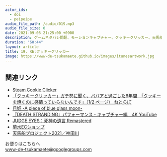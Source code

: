 ```yaml
---
actor_ids:
  - doi
  - peipeipe
audio_file_path: /audio/019.mp3
audio_file_size: 0
date: 2021-09-05 21:25:00 +0900
description: ゲームネタバレ問題、モーションキャプチャー、クッキークリッカー、天馬船プロジェクトについて話しました。
duration: "60:44"
layout: article
title: 19. RE:クッキークリッカー
image: https://www-de-tsukamaete.github.io/images/itunesartwork.jpg
---
```



## 関連リンク
- [Steam Cookie Clicker](https://store.steampowered.com/app/1454400/Cookie_Clicker/)
- [「クッキークリッカー」ガチ勢に聞く、ババアと過ごした6年間　「クッキーを焼くのに感情っていらないんです」（1/2 ページ）  ねとらぼ](https://nlab.itmedia.co.jp/nl/articles/1911/12/news084.html)
- [月姫 -A piece of blue glass moon-](http://typemoon.com/products/tsukihime/)
- [『DEATH STRANDING』パフォーマンス・キャプチャー編　4K  YouTube](https://www.youtube.com/watch?v=h18xR34ShHg)
- [JUDGE EYES：死神の遺言 Remastered ](https://judgment.sega.com/judgeeyes/)
- [菊水ECショップ <KAYOIGURA>](https://www.kikusui-sake.shop/)
- [天馬船プロジェクト2021／神田川](https://tenmasen.net/)

お便りはこちらへ<br/>
www-de-tsukamaete@googlegroups.com